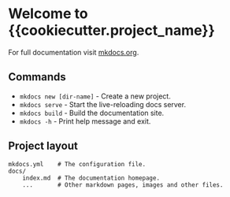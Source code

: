 # Welcome to {{cookiecutter.project_name}}

For full documentation visit [mkdocs.org](https://www.mkdocs.org).

## Commands

- `mkdocs new [dir-name]` - Create a new project.
- `mkdocs serve` - Start the live-reloading docs server.
- `mkdocs build` - Build the documentation site.
- `mkdocs -h` - Print help message and exit.

## Project layout

```
mkdocs.yml    # The configuration file.
docs/
    index.md  # The documentation homepage.
    ...       # Other markdown pages, images and other files.
```
